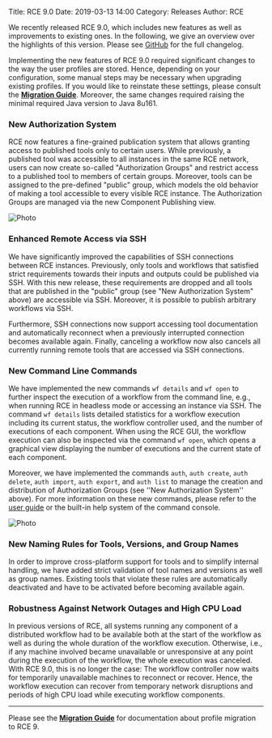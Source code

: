 Title: RCE 9.0
Date: 2019-03-13 14:00
Category: Releases
Author: RCE

We recently released RCE 9.0, which includes new features as well as improvements to existing ones.
In the following, we give an overview over the highlights of this version.
Please see [GitHub](https://github.com/rcenvironment/rce/releases) for the full changelog.

Implementing the new features of RCE 9.0 required significant changes to the way the user profiles are stored.
Hence, depending on your configuration, some manual steps may be necessary when upgrading existing profiles.
If you would like to reinstate these settings, please consult the [**Migration Guide**](pages/documentation/migration-guide.html).
Moreover, the same changes required raising the minimal required Java version to Java 8u161.

### New Authorization System

RCE now features a fine-grained publication system that allows granting access to published tools only to certain users.
While previously, a published tool was accessible to all instances in the same RCE network, users can now create so-called "Authorization Groups" and restrict access to a published tool to members of certain groups.
Moreover, tools can be assigned to the pre-defined "public" group, which models the old behavior of making a tool accessible to every visible RCE instance.
The Authorization Groups are managed via the new Component Publishing view.

![Photo]({attach}images/release-9.0.0/authorization.png)

### Enhanced Remote Access via SSH

We have significantly improved the capabilities of SSH connections between RCE instances.
Previously, only tools and workflows that satisfied strict requirements towards their inputs and outputs could be published via SSH.
With this new release, these requirements are dropped and all tools that are published in the "public" group (see "New Authorization System" above) are accessible via SSH.
Moreover, it is possible to publish arbitrary workflows via SSH.

Furthermore, SSH connections now support accessing tool documentation and automatically reconnect when a previously interrupted connection becomes available again.
Finally, canceling a workflow now also cancels all currently running remote tools that are accessed via SSH connections.

### New Command Line Commands

We have implemented the new commands `wf details` and `wf open` to further inspect the execution of a workflow from the command line, e.g., when running RCE in headless mode or accessing an instance via SSH.
The command `wf details` lists detailed statistics for a workflow execution including its current status, the workflow controller used, and the number of executions of each component.
When using the RCE GUI, the workflow execution can also be inspected via the command `wf open`, which opens a graphical view displaying the number of executions and the current state of each component.

Moreover, we have implemented the commands `auth`, `auth create`, `auth delete`, `auth import`, `auth export`, and `auth list` to manage the creation and distribution of Authorization Groups (see ''New Authorization System'' above). For more information on these new commands, please refer to the [user guide](pages/documentation/documentation.html) or the built-in help system of the command console.

![Photo]({attach}images/release-9.0.0/wfdetails.png)

### New Naming Rules for Tools, Versions, and Group Names

In order to improve cross-platform support for tools and to simplify internal handling, we have added strict validation of tool names and versions as well as group names. Existing tools that violate these rules are automatically deactivated and have to be activated before becoming available again.

### Robustness Against Network Outages and High CPU Load

In previous versions of RCE, all systems running any component of a distributed workflow had to be available both at the start of the workflow as well as during the whole duration of the workflow execution.
Otherwise, i.e., if any machine involved became unavailable or unresponsive at any point during the execution of the workflow, the whole execution was canceled.
With RCE 9.0, this is no longer the case:
The workflow controller now waits for temporarily unavailable machines to reconnect or recover.
Hence, the workflow execution can recover from temporary network disruptions and periods of high CPU load while executing workflow components.


---
Please see the [**Migration Guide**](pages/documentation/migration-guide.html) for documentation about profile migration to RCE 9.